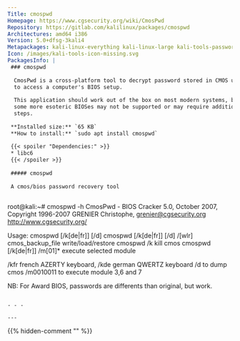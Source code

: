 ```yaml
---
Title: cmospwd
Homepage: https://www.cgsecurity.org/wiki/CmosPwd
Repository: https://gitlab.com/kalilinux/packages/cmospwd
Architectures: amd64 i386
Version: 5.0+dfsg-3kali4
Metapackages: kali-linux-everything kali-linux-large kali-tools-passwords 
Icon: /images/kali-tools-icon-missing.svg
PackagesInfo: |
 ### cmospwd
 
  CmosPwd is a cross-platform tool to decrypt password stored in CMOS used
  to access a computer's BIOS setup.
   
  This application should work out of the box on most modern systems, but
  some more esoteric BIOSes may not be supported or may require additional
  steps.
 
 **Installed size:** `65 KB`  
 **How to install:** `sudo apt install cmospwd`  
 
 {{< spoiler "Dependencies:" >}}
 * libc6 
 {{< /spoiler >}}
 
 ##### cmospwd
 
 A cmos/bios password recovery tool
 
 ```
 root@kali:~# cmospwd -h
 CmosPwd - BIOS Cracker 5.0, October 2007, Copyright 1996-2007
 GRENIER Christophe, grenier@cgsecurity.org
 http://www.cgsecurity.org/
 
 Usage: cmospwd [/k[de|fr]] [/d]
        cmospwd [/k[de|fr]] [/d] /[wlr] cmos_backup_file           write/load/restore
        cmospwd /k                                          kill cmos
        cmospwd [/k[de|fr]] /m[01]*	execute selected module
 
  /kfr french AZERTY keyboard, /kde german QWERTZ keyboard
  /d to dump cmos
  /m0010011 to execute module 3,6 and 7
 
 NB: For Award BIOS, passwords are differents than original, but work.
 ```
 
 - - -
 
---
```

{{% hidden-comment "<!--Do not edit anything above this line-->" %}}

